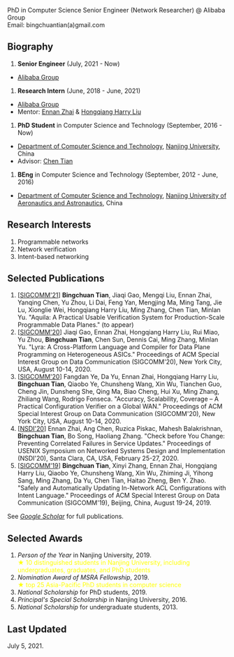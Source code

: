 PhD in Computer Science
Senior Engineer (Network Researcher) @ Alibaba Group  
Email: bingchuantian(a)gmail.com


## Biography
1. **Senior Engineer** (July, 2021 - Now)
  * [Alibaba Group](https://www.alibabagroup.com/en/global/home)  
1. **Research Intern** (June, 2018 - June, 2021)  
  * [Alibaba Group](https://www.alibabagroup.com/en/global/home)  
  * Mentor: [Ennan Zhai](https://ennanzhai.github.io/) & [Hongqiang Harry Liu](http://www.hongqiangliu.com/)
1. **PhD Student** in Computer Science and Technology (September, 2016 - Now)  
  * [Department of Computer Science and Technology](http://cs.nju.edu.cn/), [Nanjing University](https://www.nju.edu.cn/), China  
  * Advisor: [Chen Tian](https://cs.nju.edu.cn/tianchen/)
1. **BEng** in Computer Science and Technology (September, 2012 - June, 2016)  
  * [Department of Computer Science and Technology](http://cs.nuaa.edu.cn/), [Nanjing University of Aeronautics and Astronautics](http://www.nuaa.edu.cn/), China

## Research Interests
1. Programmable networks
1. Network verification
1. Intent-based networking

## Selected Publications
1. \[[SIGCOMM'21](http://conferences.sigcomm.org/sigcomm/2021/)\] 
  **Bingchuan Tian**, Jiaqi Gao, Mengqi Liu, Ennan Zhai, Yanqing Chen, Yu Zhou, Li Dai, Feng Yan, Mengjing Ma, Ming Tang, Jie Lu, Xionglie Wei, Hongqiang Harry Liu, Ming Zhang, Chen Tian, Minlan Yu.
  "Aquila: A Practical Usable Verification System for Production-Scale Programmable Data Planes."
  (to appear)
1. \[[SIGCOMM'20](http://conferences.sigcomm.org/sigcomm/2020/)\] 
  Jiaqi Gao, Ennan Zhai, Hongqiang Harry Liu, Rui Miao, Yu Zhou, **Bingchuan Tian**, Chen Sun, Dennis Cai, Ming Zhang, Minlan Yu. 
  "Lyra: A Cross-Platform Language and Compiler for Data Plane Programming on Heterogeneous ASICs." 
  Proceedings of ACM Special Interest Group on Data Communication (SIGCOMM'20), New York City, USA, August 10-14, 2020.
1. \[[SIGCOMM'20](http://conferences.sigcomm.org/sigcomm/2020/)\] 
  Fangdan Ye, Da Yu, Ennan Zhai, Hongqiang Harry Liu, **Bingchuan Tian**, Qiaobo Ye, Chunsheng Wang, Xin Wu, Tianchen Guo, Cheng Jin, Dunsheng She, Qing Ma, Biao Cheng, Hui Xu, Ming Zhang, Zhiliang Wang, Rodrigo Fonseca. 
  "Accuracy, Scalability, Coverage – A Practical Configuration Verifier on a Global WAN." 
  Proceedings of ACM Special Interest Group on Data Communication (SIGCOMM'20), New York City, USA, August 10-14, 2020.
1. \[[NSDI'20](https://www.usenix.org/conference/nsdi20)\] 
  Ennan Zhai, Ang Chen, Ruzica Piskac, Mahesh Balakrishnan, **Bingchuan Tian**, Bo Song, Haoliang Zhang.
  "Check before You Change: Preventing Correlated Failures in Service Updates." 
  Proceedings of USENIX Symposium on Networked Systems Design and Implementation (NSDI'20), Santa Clara, CA, USA, February 25-27, 2020. 
1. \[[SIGCOMM'19](http://conferences.sigcomm.org/sigcomm/2019/)\] 
  **Bingchuan Tian**, Xinyi Zhang, Ennan Zhai, Hongqiang Harry Liu, Qiaobo Ye, Chunsheng Wang, Xin Wu, Zhiming Ji, Yihong Sang, Ming Zhang, Da Yu, Chen Tian, Haitao Zheng, Ben Y. Zhao. 
  "Safely and Automatically Updating In-Network ACL Configurations with Intent Language." 
  Proceedings of ACM Special Interest Group on Data Communication (SIGCOMM'19), Beijing, China, August 19-24, 2019. 

See [_Google Scholar_](https://scholar.google.com/citations?user=yAaafq4AAAAJ&hl=en) for full publications.

## Selected Awards
1. _Person of the Year_ in Nanjing University, 2019. <br> <font color="yellow"> ★ 10 distinguished students in Nanjing University, including undergraduates, graduates, and PhD students </font>
1. _Nomination Award of MSRA Fellowship_, 2019. <br> <font color="yellow"> ★ top 25 Asia-Pacific PhD students in computer science </font>
1. _National Scholarship_ for PhD students, 2019.
1. _Principal's Special Scholarship_ in Nanjing University, 2016.
1. _National Scholarship_ for undergraduate students, 2013.

## Last Updated
July 5, 2021.

